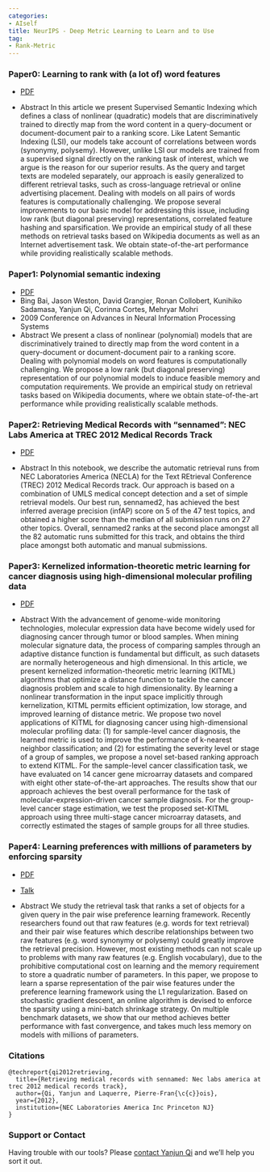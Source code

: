 ```yaml
---
categories:
- AIself
title: NeurIPS - Deep Metric Learning to Learn and to Use  
tag:
- Rank-Metric
---
```


### Paper0: Learning to rank with (a lot of) word features

+ [PDF](https://link.springer.com/article/10.1007/s10791-009-9117-9)

+ Abstract
In this article we present Supervised Semantic Indexing which defines a class of nonlinear (quadratic) models that are discriminatively trained to directly map from the word content in a query-document or document-document pair to a ranking score. Like Latent Semantic Indexing (LSI), our models take account of correlations between words (synonymy, polysemy). However, unlike LSI our models are trained from a supervised signal directly on the ranking task of interest, which we argue is the reason for our superior results. As the query and target texts are modeled separately, our approach is easily generalized to different retrieval tasks, such as cross-language retrieval or online advertising placement. Dealing with models on all pairs of words features is computationally challenging. We propose several improvements to our basic model for addressing this issue, including low rank (but diagonal preserving) representations, correlated feature hashing and sparsification. We provide an empirical study of all these methods on retrieval tasks based on Wikipedia documents as well as an Internet advertisement task. We obtain state-of-the-art performance while providing realistically scalable methods.


### Paper1: Polynomial semantic indexing

+ [PDF](http://papers.nips.cc/paper/3742-polynomial-semantic-indexing.pdf)
+ Bing Bai, Jason Weston, David Grangier, Ronan Collobert, Kunihiko Sadamasa, Yanjun Qi, Corinna Cortes, Mehryar Mohri
+ 2009 Conference on Advances in Neural Information Processing Systems
+ Abstract
We present a class of nonlinear (polynomial) models that are discriminatively trained to directly map from the word content in a query-document or document-document pair to a ranking score. Dealing with polynomial models on word features is computationally challenging. We propose a low rank (but diagonal preserving) representation of our polynomial models to induce feasible memory and computation requirements. We provide an empirical study on retrieval tasks based on Wikipedia documents, where we obtain state-of-the-art performance while providing realistically scalable methods.


### Paper2: Retrieving Medical Records with “sennamed”: NEC Labs America at TREC 2012 Medical Records Track
+ [PDF](https://apps.dtic.mil/dtic/tr/fulltext/u2/a581305.pdf)

+ Abstract
In this notebook, we describe the automatic retrieval runs from NEC Laboratories America (NECLA) for the Text REtrieval Conference (TREC) 2012 Medical Records track. Our approach is based on a combination of UMLS medical concept detection and a set of simple retrieval models. Our best run, sennamed2, has achieved the best inferred average precision (infAP) score on 5 of the 47 test topics, and obtained a higher score than the median of all submission runs on 27 other topics. Overall, sennamed2 ranks at the second place amongst all the 82 automatic runs submitted for this track, and obtains the third place amongst both automatic and manual submissions.


### Paper3: Kernelized information-theoretic metric learning for cancer diagnosis using high-dimensional molecular profiling data
+ [PDF](https://www.cs.virginia.edu/yanjun/paperA14/2015-TKDD.pdf)

+ Abstract
With the advancement of genome-wide monitoring technologies, molecular expression data have become widely used for diagnosing cancer through tumor or blood samples. When mining molecular signature data, the process of comparing samples through an adaptive distance function is fundamental but difficult, as such datasets are normally heterogeneous and high dimensional. In this article, we present kernelized information-theoretic metric learning (KITML) algorithms that optimize a distance function to tackle the cancer diagnosis problem and scale to high dimensionality. By learning a nonlinear transformation in the input space implicitly through kernelization, KITML permits efficient optimization, low storage, and improved learning of distance metric. We propose two novel applications of KITML for diagnosing cancer using high-dimensional molecular profiling data: (1) for sample-level cancer diagnosis, the learned metric is used to improve the performance of k-nearest neighbor classification; and (2) for estimating the severity level or stage of a group of samples, we propose a novel set-based ranking approach to extend KITML. For the sample-level cancer classification task, we have evaluated on 14 cancer gene microarray datasets and compared with eight other state-of-the-art approaches. The results show that our approach achieves the best overall performance for the task of molecular-expression-driven cancer sample diagnosis. For the group-level cancer stage estimation, we test the proposed set-KITML approach using three multi-stage cancer microarray datasets, and correctly estimated the stages of sample groups for all three studies.


### Paper4: Learning preferences with millions of parameters by enforcing sparsity
+ [PDF](http://www-2.cs.cmu.edu/~qyj/papersA08/sparse-icdm10.pdf)
+ [Talk](http://www.cs.cmu.edu/~qyj/papersA08/sparse-icdm10-slide.pdf)

+ Abstract
We study the retrieval task that ranks a set of objects for a given query in the pair wise preference learning framework. Recently researchers found out that raw features (e.g. words for text retrieval) and their pair wise features which describe relationships between two raw features (e.g. word synonymy or polysemy) could greatly improve the retrieval precision. However, most existing methods can not scale up to problems with many raw features (e.g. English vocabulary), due to the prohibitive computational cost on learning and the memory requirement to store a quadratic number of parameters. In this paper, we propose to learn a sparse representation of the pair wise features under the preference learning framework using the L1 regularization. Based on stochastic gradient descent, an online algorithm is devised to enforce the sparsity using a mini-batch shrinkage strategy. On multiple benchmark datasets, we show that our method achieves better performance with fast convergence, and takes much less memory on models with millions of parameters.




### Citations

```
@techreport{qi2012retrieving,
  title={Retrieving medical records with sennamed: Nec labs america at trec 2012 medical records track},
  author={Qi, Yanjun and Laquerre, Pierre-Fran{\c{c}}ois},
  year={2012},
  institution={NEC Laboratories America Inc Princeton NJ}
}
```


### Support or Contact

Having trouble with our tools? Please [contact Yanjun Qi](mailto:yq2h@virginia.edu) and we’ll help you sort it out.
